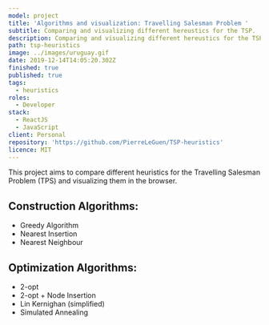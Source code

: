 ```yaml
---
model: project
title: 'Algorithms and visualization: Travelling Salesman Problem '
subtitle: Comparing and visualizing different hereustics for the TSP.
description: Comparing and visualizing different hereustics for the TSP.
path: tsp-heuristics
image: ../images/uruguay.gif
date: 2019-12-14T14:05:20.302Z
finished: true
published: true
tags:
  - heuristics
roles:
  - Developer
stack:
  - ReactJS
  - JavaScript
client: Personal
repository: 'https://github.com/PierreLeGuen/TSP-heuristics'
licence: MIT
---
```

This project aims to compare different heuristics for the Travelling Salesman Problem (TPS) and visualizing them in the browser. 

## Construction Algorithms:

* Greedy Algorithm
* Nearest Insertion
* Nearest Neighbour

## Optimization Algorithms:

* 2-opt
* 2-opt + Node Insertion
* Lin Kernighan (simplified)
* Simulated Annealing
